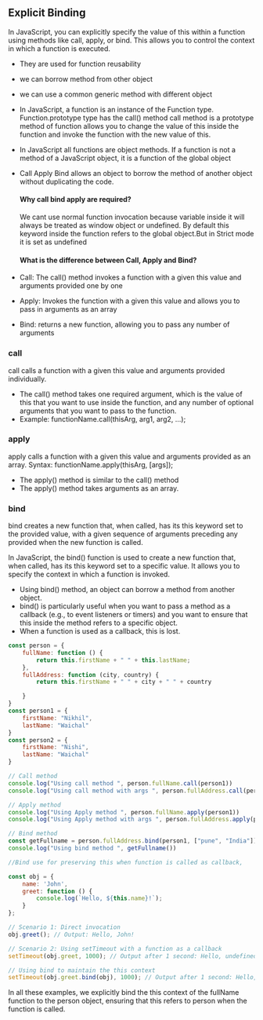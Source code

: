 ## Explicit Binding
In JavaScript, you can explicitly specify the value of this within a function using methods like call, apply, or bind. This allows you to control the context in which a function is executed.
- They are used for function reusability 
- we can borrow method from other object 
- we can use a common generic method with different object
- In JavaScript, a function is an instance of the Function type. Function.prototype type has the call() method
  call method is a prototype method of function  allows you to change the value of this inside the function and invoke the function with the new value of this.
- In JavaScript all functions are object methods. If a function is not a method of a JavaScript object, it is a function of the global object
- Call Apply Bind allows an object to borrow the method of another object without duplicating the code.
  
  #### Why call bind apply are required?
  We cant use normal function  invocation because variable inside it will always be treated as window object or undefined.
  By default this  keyword inside the function refers to the global object.But in Strict mode it is set as undefined

   #### What is the difference between Call, Apply and Bind?
 - Call: The call() method invokes a function with a given this value and arguments provided one by one
 - Apply: Invokes the function with a given this value and allows you to pass in arguments as an array
 - Bind: returns a new function, allowing you to pass any number of arguments

### call
call calls a function with a given this value and arguments provided individually.
- The call() method takes one required argument, which is the value of this that you want to use inside the function, and any number of optional arguments that you want to pass to the function.
- Example: functionName.call(thisArg, arg1, arg2, ...);


### apply
apply calls a function with a given this value and arguments provided as an array.
Syntax: functionName.apply(thisArg, [args]);

- The apply() method is similar to the call() method
- The apply() method takes arguments as an array.



### bind
bind creates a new function that, when called, has its this keyword set to the provided value, with a given sequence of arguments preceding any provided when the new function is called.

In JavaScript, the bind() function is used to create a new function that, when called, has its this keyword set to a specific value. It allows you to specify the context in which a function is invoked.

- Using bind() method, an object can borrow a method from another object.
- bind() is particularly useful when you want to pass a method as a callback (e.g., to event listeners or timers) and you want to ensure that this inside the method refers to a specific object.
- When a function is used as a callback, this is lost.

```javascript
const person = {
    fullName: function () {
        return this.firstName + " " + this.lastName;
    },
    fullAddress: function (city, country) {
        return this.firstName + " " + city + " " + country

    }
}
const person1 = {
    firstName: "Nikhil",
    lastName: "Waichal"
}
const person2 = {
    firstName: "Nishi",
    lastName: "Waichal"
}

// Call method
console.log("Using call method ", person.fullName.call(person1))
console.log("Using call method with args ", person.fullAddress.call(person1, "pune", "India"))

// Apply method
console.log("Using Apply method ", person.fullName.apply(person1))
console.log("Using Apply method with args ", person.fullAddress.apply(person1, ["pune", "India"]))

// Bind method
const getFullname = person.fullAddress.bind(person1, ["pune", "India"])
console.log("Using bind method ", getFullname())

//Bind use for preserving this when function is called as callback,

const obj = {
    name: 'John',
    greet: function () {
        console.log(`Hello, ${this.name}!`);
    }
};

// Scenario 1: Direct invocation
obj.greet(); // Output: Hello, John!

// Scenario 2: Using setTimeout with a function as a callback
setTimeout(obj.greet, 1000); // Output after 1 second: Hello, undefined!

// Using bind to maintain the this context
setTimeout(obj.greet.bind(obj), 1000); // Output after 1 second: Hello, John!

```

In all these examples, we explicitly bind the this context of the fullName function to the person object, ensuring that this refers to person when the function is called.